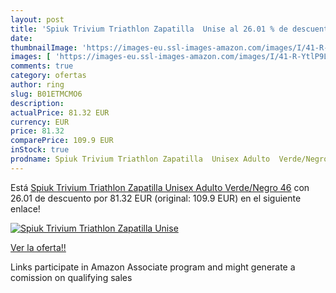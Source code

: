 ```yaml
---
layout: post
title: 'Spiuk Trivium Triathlon Zapatilla  Unise al 26.01 % de descuento'
date: 
thumbnailImage: 'https://images-eu.ssl-images-amazon.com/images/I/41-R-YtlP9L._SL200_.jpg'
images: [ 'https://images-eu.ssl-images-amazon.com/images/I/41-R-YtlP9L._SL200_.jpg' ]
comments: true
category: ofertas
author: ring
slug: B01ETMCMO6
description:
actualPrice: 81.32 EUR
currency: EUR
price: 81.32
comparePrice: 109.9 EUR
inStock: true
prodname: Spiuk Trivium Triathlon Zapatilla  Unisex Adulto  Verde/Negro  46
---
```


Está [Spiuk Trivium Triathlon Zapatilla  Unisex Adulto  Verde/Negro  46](https://www.amazon.es/dp/B01ETMCMO6/?tag=tolees-21) con 26.01 de descuento por 81.32 EUR (original: 109.9 EUR) en el siguiente enlace!

[![Spiuk Trivium Triathlon Zapatilla  Unise](https://images-eu.ssl-images-amazon.com/images/I/41-R-YtlP9L._SL200_.jpg)](https://www.amazon.es/dp/B01ETMCMO6/?tag=tolees-21)

[Ver la oferta!!](https://www.amazon.es/dp/B01ETMCMO6/?tag=tolees-21)

Links participate in Amazon Associate program and might generate a comission on qualifying sales


